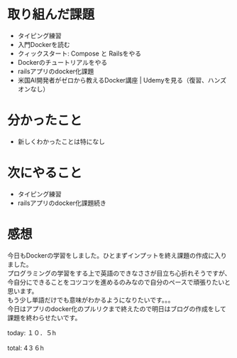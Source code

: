 #  取り組んだ課題
- タイピング練習
- 入門Dockerを読む
- クィックスタート: Compose と Railsをやる
- Dockerのチュートリアルをやる
- railsアプリのdocker化課題
- 米国AI開発者がゼロから教えるDocker講座 | Udemyを見る（復習、ハンズオンなし）

# 分かったこと
- 新しくわかったことは特になし
  
# 次にやること
- タイピング練習
- railsアプリのdocker化課題続き

# 感想
今日もDockerの学習をしました。ひとまずインプットを終え課題の作成に入りました。  
プログラミングの学習をする上で英語のできなささが目立ち心折れそうですが、今自分にできることをコツコツを進めるのみなので自分のペースで頑張りたいと思います。  
もう少し単語だけでも意味がわかるようになりたいです。。。  
今日はアプリのdocker化のプルリクまで終えたので明日はブログの作成をして課題を終わらせたいです。

today: １０．５h

total: 4３６h
